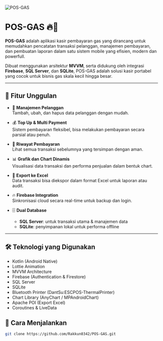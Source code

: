 ![POS-GAS](https://github.com/user-attachments/assets/b2d53cc1-768a-444a-bf85-6f95d9f727f8)

# POS-GAS 🔥📱

**POS-GAS** adalah aplikasi kasir pembayaran gas yang dirancang untuk memudahkan pencatatan transaksi pelanggan, manajemen pembayaran, dan pembuatan laporan dalam satu sistem mobile yang efisien, modern dan powerfull.

Dibuat menggunakan arsitektur **MVVM**, serta didukung oleh integrasi **Firebase**, **SQL Server**, dan **SQLite**, POS-GAS adalah solusi kasir portabel yang cocok untuk bisnis gas skala kecil hingga besar.

---

## 🚀 Fitur Unggulan

- 👥 **Manajemen Pelanggan**  
  Tambah, ubah, dan hapus data pelanggan dengan mudah.

- 💰 **Top Up & Multi Payment**  
  Sistem pembayaran fleksibel, bisa melakukan pembayaran secara parsial atau penuh.

- 📜 **Riwayat Pembayaran**  
  Lihat semua transaksi sebelumnya yang tersimpan dengan aman.

- 📊 **Grafik dan Chart Dinamis**  
  Visualisasi data transaksi dan performa penjualan dalam bentuk chart.

- 📂 **Export ke Excel**  
  Data transaksi bisa diekspor dalam format Excel untuk laporan atau audit.

- 🔥 **Firebase Integration**  
  Sinkronisasi cloud secara real-time untuk backup dan login.

- 🗄️ **Dual Database**  
  - **SQL Server**: untuk transaksi utama & manajemen data
  - **SQLite**: penyimpanan lokal untuk performa offline

---

## 🛠️ Teknologi yang Digunakan

- Kotlin (Android Native)
- Lottie Animation
- MVVM Architecture
- Firebase (Authentication & Firestore)
- SQL Server
- SQLite
- Bluetooth Printer (DantSu:ESCPOS-ThermalPrinter)
- Chart Library (AnyChart / MPAndroidChart)
- Apache POI (Export Excel)
- Coroutines & LiveData

## 🔧 Cara Menjalankan

```bash
git clone https://github.com/Rakkun0342/POS-GAS.git
